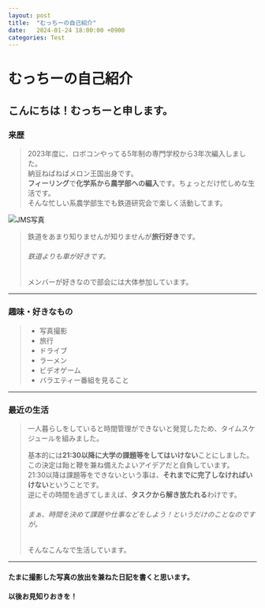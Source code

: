 ```yaml
---
layout: post
title:  "むっちーの自己紹介"
date:   2024-01-24 18:00:00 +0900
categories: Test
---
```


# むっちーの自己紹介
## こんにちは！むっちーと申します。
### 来歴
>2023年度に、ロボコンやってる5年制の専門学校から3年次編入しました。  
> 納豆ねばねばメロン王国出身です。  
> **フィーリング**で**化学系から農学部への編入**です。ちょっとだけ忙しめな生活です。   
> そんな忙しい系農学部生でも鉄道研究会で楽しく活動してます。  

 ![JMS写真]({{site.baseurl}}/aseets/2023/my001.jpg)

> 鉄道をあまり知りませんが知りませんが**旅行好き**です。
> ###### 鉄道よりも車が好きです。
> メンバーが好きなので部会には大体参加しています。  

---

### 趣味・好きなもの
> - 写真撮影
> - 旅行
> - ドライブ
> - ラーメン
> - ビデオゲーム
> - バラエティー番組を見ること

---

### 最近の生活
> 一人暮らしをしていると時間管理ができないと発覚したため、タイムスケジュールを組みました。
>   
> 基本的には**21:30以降に大学の課題等をしてはいけない**ことにしました。  
> この決定は飴と鞭を兼ね備えたよいアイデアだと自負しています。  
> 21:30以降は課題等をできないという事は、**それまでに完了しなければいけない**ということです。  
> 逆にその時間を過ぎてしまえば、**タスクから解き放たれる**わけです。  
> ###### まぁ、時間を決めて課題や仕事などをしよう！というだけのことなのですが。
>   
> そんなこんなで生活しています。

---

#### たまに撮影した写真の放出を兼ねた日記を書くと思います。
#### 以後お見知りおきを！
